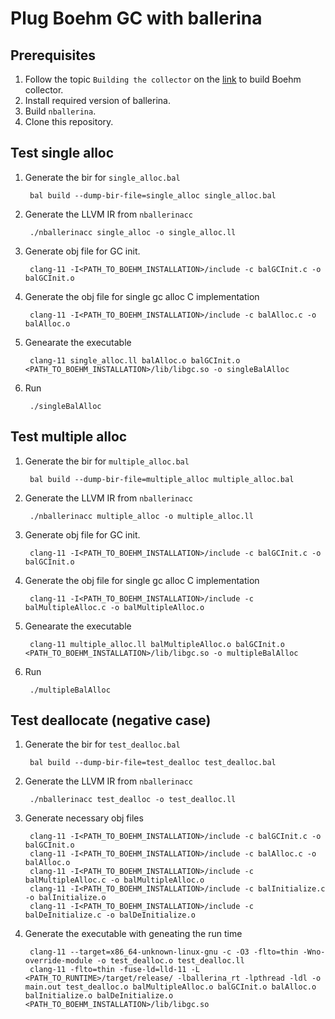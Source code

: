 # Plug Boehm GC with ballerina

## Prerequisites
1. Follow the topic `Building the collector` on the [link](https://hboehm.info/gc/simple_example.html) to build Boehm collector.
2. Install required version of ballerina.
3. Build `nballerina`.
4. Clone this repository.

## Test single alloc
1. Generate the bir for `single_alloc.bal`

        bal build --dump-bir-file=single_alloc single_alloc.bal
2. Generate the LLVM IR from `nballerinacc`

        ./nballerinacc single_alloc -o single_alloc.ll

3. Generate obj file for GC init.

        clang-11 -I<PATH_TO_BOEHM_INSTALLATION>/include -c balGCInit.c -o balGCInit.o

4. Generate the obj file for single gc alloc C implementation

        clang-11 -I<PATH_TO_BOEHM_INSTALLATION>/include -c balAlloc.c -o balAlloc.o

5. Genearate the executable

        clang-11 single_alloc.ll balAlloc.o balGCInit.o <PATH_TO_BOEHM_INSTALLATION>/lib/libgc.so -o singleBalAlloc

6. Run

        ./singleBalAlloc


## Test multiple alloc
1. Generate the bir for `multiple_alloc.bal`

        bal build --dump-bir-file=multiple_alloc multiple_alloc.bal

2. Generate the LLVM IR from `nballerinacc`

        ./nballerinacc multiple_alloc -o multiple_alloc.ll

3. Generate obj file for GC init.

        clang-11 -I<PATH_TO_BOEHM_INSTALLATION>/include -c balGCInit.c -o balGCInit.o

4. Generate the obj file for single gc alloc C implementation

        clang-11 -I<PATH_TO_BOEHM_INSTALLATION>/include -c balMultipleAlloc.c -o balMultipleAlloc.o

5. Genearate the executable

        clang-11 multiple_alloc.ll balMultipleAlloc.o balGCInit.o <PATH_TO_BOEHM_INSTALLATION>/lib/libgc.so -o multipleBalAlloc

6. Run

        ./multipleBalAlloc

## Test deallocate (negative case)
1. Generate the bir for `test_dealloc.bal`

        bal build --dump-bir-file=test_dealloc test_dealloc.bal

2. Generate the LLVM IR from `nballerinacc`

        ./nballerinacc test_dealloc -o test_dealloc.ll

3. Generate necessary obj files

        clang-11 -I<PATH_TO_BOEHM_INSTALLATION>/include -c balGCInit.c -o balGCInit.o
        clang-11 -I<PATH_TO_BOEHM_INSTALLATION>/include -c balAlloc.c -o balAlloc.o
        clang-11 -I<PATH_TO_BOEHM_INSTALLATION>/include -c balMultipleAlloc.c -o balMultipleAlloc.o
        clang-11 -I<PATH_TO_BOEHM_INSTALLATION>/include -c balInitialize.c -o balInitialize.o
        clang-11 -I<PATH_TO_BOEHM_INSTALLATION>/include -c balDeInitialize.c -o balDeInitialize.o

4. Generate the executable with geneating the run time

        clang-11 --target=x86_64-unknown-linux-gnu -c -O3 -flto=thin -Wno-override-module -o test_dealloc.o test_dealloc.ll
        clang-11 -flto=thin -fuse-ld=lld-11 -L <PATH_TO_RUNTIME>/target/release/ -lballerina_rt -lpthread -ldl -o main.out test_dealloc.o balMultipleAlloc.o balGCInit.o balAlloc.o balInitialize.o balDeInitialize.o <PATH_TO_BOEHM_INSTALLATION>/lib/libgc.so
